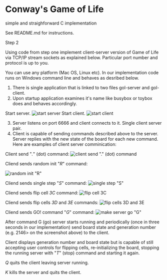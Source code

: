 # Conway's Game of Life
simple and straighforward C implementation

See README.md for instructions.

Step 2

Using code from step one implement client-server version of Game of Life via TCP/IP stream sockets
as explained below. Particular port number and protocol is up to you.

You can use any platform (Mac OS, Linux etc).
In our implementation code runs on Windows command line and behaves as desribed below.

1. There is single application that is linked to two files gol-server and gol-client.
2. Upon startup application examines it's name like busybox or toybox does and behaves accordingly.

Start server.
![start server](https://raw.githubusercontent.com/leo-zspace/cgol.public/master/cs/1.gol-server.png)
Start client.
![start client](https://raw.githubusercontent.com/leo-zspace/cgol.public/master/cs/2.gol-client.png)

3. Server listens on port 6666 and client connects to it. Single client server pair.
4. Client is capable of sending commands described above to the server. 
   Server replies with the new state of the board for each new command.
   Here are examples of client server comminication:

Client send "*.*" (dot) command:
![client send "*.*" (dot) command](https://raw.githubusercontent.com/leo-zspace/cgol.public/master/cs/3.gol-client-send-request-dot-command.png)

Cliend sends random init "*R*" command:

![random init "*R*"](https://raw.githubusercontent.com/leo-zspace/cgol.public/master/cs/4.gol-client-send-random-init-R-command.png)

Cliend sends single step "*S*" command:
![single step "*S*"](https://raw.githubusercontent.com/leo-zspace/cgol.public/master/cs/5.gol-client-send-step-S-command.png)

Cliend sends flip cell *3C* command:
![flip cell *3C*](https://raw.githubusercontent.com/leo-zspace/cgol.public/master/cs/6.gol-client-send-flip-3C-command.png)

Cliend sends flip cells *3D* and *3E* commands:
![flip cells *3D* and *3E*](https://raw.githubusercontent.com/leo-zspace/cgol.public/master/cs/7.gol-client-send-flip-3D-3E-commands.png)

Cliend sends GO! command "*G*" command:
![make server go "*G*"](https://raw.githubusercontent.com/leo-zspace/cgol.public/master/cs/8.gol-client-send-go-G-command.png)

After command G (go) server starts running and periodically (once in three seconds in our implementation) send 
board state and generation number (e.g. 2146> on the screenshot above) to the client.

Client displays generation number and board state but is capable of still accepting user controls for flipping cells, 
re-initializing the board, stopping the running server with "*T*" (stop) command and starting it again.

*Q* quits the client leaving server running.

*K* kills the server and quits the client.
